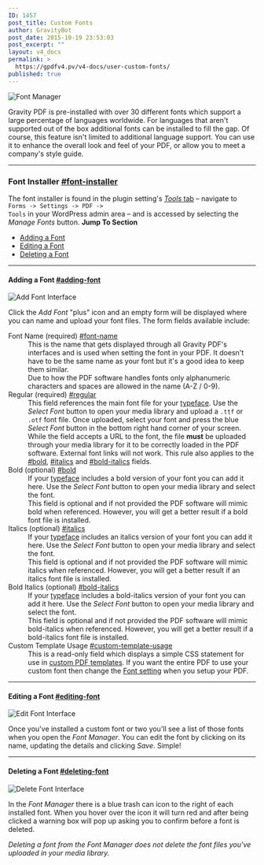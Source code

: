 ```yaml
---
ID: 1457
post_title: Custom Fonts
author: GravityBot
post_date: 2015-10-19 23:53:03
post_excerpt: ""
layout: v4_docs
permalink: >
  https://gpdfv4.pv/v4-docs/user-custom-fonts/
published: true
---
```

<img src="https://gpdfv4.pv/app/uploads/2015/10/font-manager.png" alt="Font Manager" />

Gravity PDF is pre-installed with over 30 different fonts which support a large percentage of languages worldwide. For languages that aren't supported out of the box additional fonts can be installed to fill the gap. Of course, this feature isn't limited to additional language support. You can use it to enhance the overall look and feel of your PDF, or allow you to meet a company's style guide.

<hr />

<h3>Font Installer <a href="#font-installer">#font-installer</a></h3>

The font installer is found in the plugin setting's <a href="https://gpdfv4.pv/v4-docs/global-settings/#tools"><em>Tools</em> tab</a> – navigate to <code>Forms -&gt; Settings -&gt; PDF -&gt; Tools</code> in your WordPress admin area – and is accessed by selecting the <em>Manage Fonts</em> button. <strong>Jump To Section</strong>

<ul>
<li><a href="#adding-font">Adding a Font</a></li>
<li><a href="#editing-font">Editing a Font</a></li>
<li><a href="#deleting-font">Deleting a Font</a></li>
</ul>

<hr />

<h4>Adding a Font <a href="#adding-font">#adding-font</a></h4>

<img src="https://gpdfv4.pv/app/uploads/2015/10/add-font.png" alt="Add Font Interface" />

Click the <em>Add Font</em> "plus" icon and an empty form will be displayed where you can name and upload your font files. The form fields available include:

<dl>
<dt>Font Name (required) <a href="#font-name">#font-name</a></dt>
<dd>This is the name that gets displayed through all Gravity PDF's interfaces and is used when setting the font in your PDF. It doesn't have to be the same name as your font but it's a good idea to keep them similar.</dd>

<dd>Due to how the PDF software handles fonts only alphanumeric characters and spaces are allowed in the name (A-Z / 0-9).</dd>

<dt>Regular (required) <a href="#regular">#regular</a></dt>
<dd>This field references the main font file for your <a href="https://en.wikipedia.org/wiki/Typeface">typeface</a>. Use the <em>Select Font</em> button to open your media library and upload a <code>.ttf</code> or <code>.otf</code> font file. Once uploaded, select your font and press the blue <em>Select Font</em> button in the bottom right hand corner of your screen.</dd>

<dd>While the field accepts a URL to the font, the file <strong>must</strong> be uploaded through your media library for it to be correctly loaded in the PDF software. External font links will not work. This rule also applies to the <a href="#bold">#bold</a>, <a href="#italics">#italics</a> and <a href="#bold-italics">#bold-italics</a> fields.</dd>

<dt>Bold (optional) <a href="#bold">#bold</a></dt>
<dd>If your <a href="https://en.wikipedia.org/wiki/Typeface">typeface</a> includes a bold version of your font you can add it here. Use the <em>Select Font</em> button to open your media library and select the font.</dd>

<dd>This field is optional and if not provided the PDF software will mimic bold when referenced. However, you will get a better result if a bold font file is installed.</dd>

<dt>Italics (optional) <a href="#italics">#italics</a></dt>
<dd>If your <a href="https://en.wikipedia.org/wiki/Typeface">typeface</a> includes an italics version of your font you can add it here. Use the <em>Select Font</em> button to open your media library and select the font.</dd>

<dd>This field is optional and if not provided the PDF software will mimic italics when referenced. However, you will get a better result if an italics font file is installed.</dd>

<dt>Bold Italics (optional) <a href="#bold-italics">#bold-italics</a></dt>
<dd>If your <a href="https://en.wikipedia.org/wiki/Typeface">typeface</a> includes a bold-italics version of your font you can add it here. Use the <em>Select Font</em> button to open your media library and select the font.</dd>

<dd>This field is optional and if not provided the PDF software will mimic bold-italics when referenced. However, you will get a better result if a bold-italics font file is installed.</dd>

<dt>Custom Template Usage <a href="#custom-template-usage">#custom-template-usage</a></dt>
<dd>This is a read-only field which displays a simple CSS statement for use in <a href="#">custom PDF templates</a>. If you want the entire PDF to use your custom font then change the <a href="https://gpdfv4.pv/v4-docs/setup-pdf/#font">Font setting</a> when you setup your PDF.</dd>
</dl>

<hr />

<h4>Editing a Font <a href="#editing-font">#editing-font</a></h4>

<img src="https://gpdfv4.pv/app/uploads/2015/10/edit-font.png" alt="Edit Font Interface" />

Once you've installed a custom font or two you'll see a list of those fonts when you open the <em>Font Manager</em>. You can edit the font by clicking on its name, updating the details and clicking <em>Save</em>. Simple!

<hr />

<h4>Deleting a Font <a href="#deleting-font">#deleting-font</a></h4>

<img src="https://gpdfv4.pv/app/uploads/2015/10/delete-font.png" alt="Delete Font Interface" />

In the <em>Font Manager</em> there is a blue trash can icon to the right of each installed font. When you hover over the icon it will turn red and after being clicked a warning box will pop up asking you to confirm before a font is deleted.

<em>Deleting a font from the Font Manager does not delete the font files you've uploaded in your media library.</em>